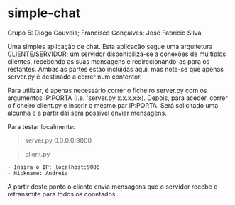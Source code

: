 # simple-chat

Grupo 5: Diogo Gouveia; Francisco Gonçalves; José Fabrício Silva

Uma simples aplicação de chat.
Esta aplicação segue uma arquitetura CLIENTE/SERVIDOR; um servidor disponibiliza-se a conexões de múltiplos clientes, recebendo as suas mensagens
e redirecionando-as para os restantes. Ambas as partes estão incluídas aqui, mas note-se que apenas server.py é destinado a correr num contentor.

Para utilizar, é apenas necessário correr o ficheiro server.py com os argumentos IP:PORTA (i.e. 'server.py x.x.x.x:x).
Depois, para aceder, correr o ficheiro client.py e inserir o mesmo par IP:PORTA. Será solicitado uma alcunha e a partir daí será possível enviar mensagens.

Para testar localmente:

> server.py 0.0.0.0:9000

> client.py

    - Insira o IP: localhost:9000
    - Nickname: Andreia
   
A partir deste ponto o cliente envia mensagens que o servidor recebe e retransmite para todos os conetados.

